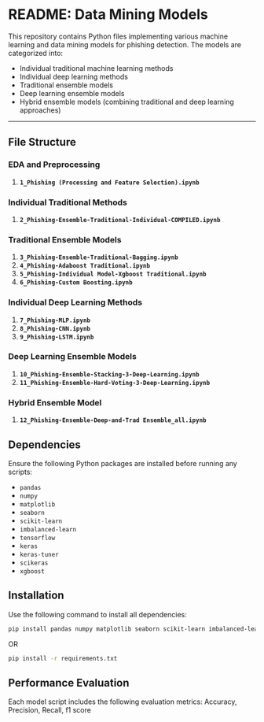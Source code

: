 # README: Data Mining Models

This repository contains Python files implementing various machine learning and data mining models for phishing detection. The models are categorized into:

- Individual traditional machine learning methods
- Individual deep learning methods
- Traditional ensemble models
- Deep learning ensemble models
- Hybrid ensemble models (combining traditional and deep learning approaches)

---

## File Structure

### **EDA and Preprocessing**
1. **`1_Phishing (Processing and Feature Selection).ipynb`**  


### **Individual Traditional Methods**
1. **`2_Phishing-Ensemble-Traditional-Individual-COMPILED.ipynb`**  

### **Traditional Ensemble Models**
1. **`3_Phishing-Ensemble-Traditional-Bagging.ipynb`**  
2. **`4_Phishing-Adaboost Traditional.ipynb`**
3. **`5_Phishing-Individual Model-Xgboost Traditional.ipynb`**
4. **`6_Phishing-Custom Boosting.ipynb`**


### **Individual Deep Learning Methods**
1. **`7_Phishing-MLP.ipynb`**  
2. **`8_Phishing-CNN.ipynb`**  
3. **`9_Phishing-LSTM.ipynb`**  


### **Deep Learning Ensemble Models**
1. **`10_Phishing-Ensemble-Stacking-3-Deep-Learning.ipynb`**  
2. **`11_Phishing-Ensemble-Hard-Voting-3-Deep-Learning.ipynb`**  


### **Hybrid Ensemble Model**
1. **`12_Phishing-Ensemble-Deep-and-Trad Ensemble_all.ipynb`**  


## Dependencies
Ensure the following Python packages are installed before running any scripts:

- `pandas`  
- `numpy`  
- `matplotlib`  
- `seaborn`  
- `scikit-learn`  
- `imbalanced-learn`  
- `tensorflow`
- `keras`  
- `keras-tuner`  
- `scikeras`  
- `xgboost`

## Installation
Use the following command to install all dependencies:
```bash
pip install pandas numpy matplotlib seaborn scikit-learn imbalanced-learn tensorflow keras keras-tuner scikeras xgboost
```

OR

```bash
pip install -r requirements.txt
```

## Performance Evaluation
Each model script includes the following evaluation metrics: Accuracy, Precision, Recall, f1 score
